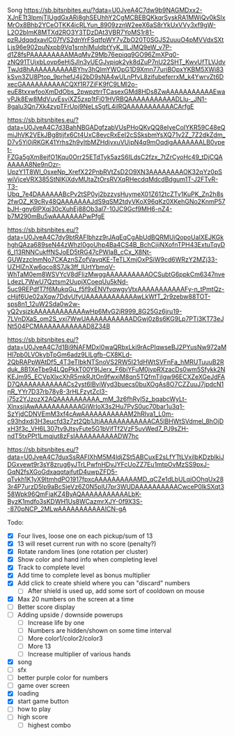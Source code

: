 Song
https://sb.bitsnbites.eu/?data=U0JveA4C7dw9b9NAGMDxx2-XJnETt3lpmjTIUgdGxARi8ghSEUhhY2CgMCBEBQKkqrSyskRA1MWiQv0kSIxMrOx8Bhb2YCeOTKK4icRLYun_8909zznW2eeX6aS8rYkUxVVy3xf9gW-L2O2bImK8MTXd2RO3Y3TDzDAt3VBR7YoMS1r81-pzRJdqqdxavlC07fVS2dnYrFSqtfpWY7vZbO20T0SGJS2uuuO4pMVVdxSXtLjs96e902puNxpb9Vq1srnhlMuldbtYyK_llLJMQ9eW_v7P-d1Z8fsPAAAAAAAAAMAqMvZ9Mb76epiqq9GO96ZmXPq0-zNQ91TUjxbLovp6eHjSJln3yUEGJvpiqk2yk8dZuP7nU22SHT_KwvUfTLVJdvTwJd8hAAAAAAAAAABYhv3hQlmYWOpG1D9Xmn77uriBOpxYKBM5XWi83kSvn3ZU8Ptop_9prhefJ4jj2bD9sNA4wULnPfvL8zifubeferrxM_k4YwrvZt6DxecGAAAAAAAAAACQXf1R7ZiFK9fC9LMl2o-euE8txxwfooXmDdObs_2pwpztrrTCasexGMd8HDs8ZwAAAAAAAAAAAEwavPJk8Ew8MdVuvEsviXZ5zxp1tFi01HVRBQAAAAAAAAAAADLlu-_JN1-8galu3Qn7Xk4zvpTFrUpj9NeLsSgfL4ilRQAAAAAAAAAAACArfgE


https://sb.bitsnbites.eu/?data=U0JveA4C7d3BahNBGADgfzabVUsPHoQKvQQ8eIyeCoIYKR59C48eQmiJhVK2VEkJBg8tijfx6Ct4UxC8evcRxEeI2cSSksbmYsXQ71v2Z_7Z2dkZdm_D7v5Yi0jRKGK41Yrhs2h9yItbMZHdjvxuVUipN4q9mOqdigAAAAAAALB0vpet-FZGa5gXm8ejfO1Kqu0Orr25ETdTyk5azS6ILdsC2fzx_7tZrCyoHc49_tDjCQAAAAAA8Ne9nOzr-UpzY1T8WI_0sxeNp_XrefX22PnbRVtZsD2O9XN3AAAAAAAAOK32qYz0pSwiVjceVRX385StNlKjXdvMUtaZtOrsRVXqRHecdqMdcdBdgum1T-J2FTvR-T3-Ubq_7e4DAAAAAABcPv2tSP0yj2bzzvsHuymeX01Z612tcZTv1KuPK_Zn2h8s2fwOZ_K9cRy48QAAAAAAAJdS9qSM2tdyVKoX96qKz0XKehGNo2KnmP57bJH-gny6IPXqj30cXuhEj88Ob3al7-10JC9Gcf9MH6-nZ4-b7M290mBu5wAAAAAAAPwPfgE

https://sb.bitsnbites.eu/?data=U0JveA4C7dy9btRAFIbhzz9rJAqEqCgAbUdBQRMUiQopoUaIXEJKGkhghQAza689seN44zWhzI0goUhp4Ba4CS4B_BchCiijNXofnTPH43ExtuTqyD6_I13RNNCukffNSJoED5tRG47cPWlaB_cCx_X8Nt-GUWzzclnmNo7CKAznSZofVavqKE-TeTLXmjOxPSiW9cd6WRzY2MZj33-UZHlZnXw6qco8S7Jk3ff_IUrtYbmqV-WhTaM0em8WSVYcV8dFlizMwggAAAAAAAAAAOCSubtG6ppkCm6347nveLdezL7WwU7Qztsm2UupjXCoeqUu5kNd-5uc9REPdfT7f6MukqGu_f5f9xENVfvqwgyVtxAAAAAAAAAAAFy-n_tPmtQz-cHjjf6Ue02aXqw7DdvUfyUAAAAAAAAAAAAwLkWfT_2r9zebw88TOT-sps8n1_12uW2Sda0w2w-yQ2vsjzkAAAAAAAAAAAAwHp6MvG2jR999_8G25Gz6jru19-7LVnDXaS_om2S_vxj7WwUAAAAAAAAAAADGwj0z8s6KG9Lp7PTi3KT73eJNt504PCMAAAAAAAAAAAD8Z34B

https://sb.bitsnbites.eu/?data=U0JveA4C7d1Bi9NAFMDxl0waQRbxLki9rAcPIqwseBJ2PYusNw972aMHl7pb0LVOkybTpGm6adz9LILgfb-CX8KLd-2QbRAPpWAtDf5_4T3eTIbkNTSnoVS2RW5I21dHWtSVFnFa_hMRUTuuuB2Rduk_8B1XeTbe94LQpPkkT00Y9IJerx_F6biYFuM0jvpRXzacDs0wm5Sfykk2NKEJm95_ECVpXlxcXhR5mkRJtOn9fwxiM8qn5TQfmTiIgw96ECXZeXGeJdFAD7QAAAAAAAAAAACs2yst6lBviWyd3buecs0buXOgAs8O7CZZuuJ7jpdcN1nR_YYr7D37rb78y8-3rHLFzytZcl3-j75z2YJzozX2AQAAAAAAAAAA_mM_3z6fhRyI5z_bqabcWyLt-XlnxsjiAwAAAAAAAAAAAGiWrIoX3s2Hu7PyS0uc70bar1u3q1-SzYjdCDNVEmM3xf4cAwAAAAAAAAAAAM2hRIva1_L0m-c93hdxdj3H3eucfd3z7zt2Qb1JtjAAAAAAAAAAAACA5lBHWtSVdmel_8hOjDxH3f3c_VH6L307tv9JtsyFute5G1bVifTf2VzF5uvWed7_PJ9sZH-ndT5txPPt1Lmqjut8zFsIAAAAAAAAAADW7hc


https://sb.bitsnbites.eu/?data=U0JveA4C7duxSsRAFIXhM5M4ldjZSt5ABCuxE2sLfYTtLVxiIbKDzbIkiJDGxvewt9r3sY8zrug6yJTrLPwfnHDvJYFcUoZZ7Eu1mtpOvMzSS9pxJ-GqN2fsXGoGdxaqqtajfutD4uwpZFD5-qTvkh1K1yX9ItmhdPO1917fpxcAAAAAAAAAAMD_qCZe1dLbULqjOOhqUx283r4P7urzD5lp9aBcSjeVz6Z0N5plU7pr3WUDAAAAAAAAAACwceP0IkSXqt358Wpk96QmFiaKZ4ByAQAAAAAAAAAAALbK-ByzK1mdfo3sKDWH1Us8WCazmrXJY-0f9X3S--870pNCP_2MLwAAAAAAAAAAAICN-gA


Todo:

- [x] Four lives, loose one on each pickup/sum of 13
- [x] 13 will reset current run with no score (penalty?)
- [x] Rotate random lines (one rotation per cluster)
- [x] Show color and hand info when completing level
- [x] Track to complete level
- [x] Add time to complete level as bonus multiplier
- [x] Add click to create shield where you can "discard" numbers
  - [ ] After shield is used up, add some sort of cooldown on mouse
- [x] Max 20 numbers on the screen at a time
- [ ] Better score display
- [ ] Adding upside / downside powerups
  - [ ] Increase life by one
  - [ ] Numbers are hidden/shown on some time interval
  - [ ] More color1/color2/color3
  - [ ] More 13
  - [ ] Increase multiplier of various hands
- [x] song
- [ ] sfx
- [ ] better purple color for numbers
- [ ] game over screen
- [x] loading
- [x] start game button
- [ ] how to play
- [ ] high score
  - [ ] highest combo
